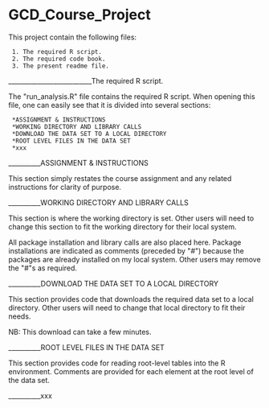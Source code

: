 # GCD_Course_Project

This project contain the following files:

     1. The required R script.
     2. The required code book.
     3. The present readme file.
     
__________________________The required R script. 

The "run_analysis.R" file contains the required R script. When opening this file, one can easily see that it is divided into several sections:

     *ASSIGNMENT & INSTRUCTIONS
     *WORKING DIRECTORY AND LIBRARY CALLS
     *DOWNLOAD THE DATA SET TO A LOCAL DIRECTORY
     *ROOT LEVEL FILES IN THE DATA SET
     *xxx
     
__________ASSIGNMENT & INSTRUCTIONS
    
This section simply restates the course assignment and any related instructions for clarity of purpose.

__________WORKING DIRECTORY AND LIBRARY CALLS
    
This section is where the working directory is set.  Other users will need to change this section to fit the working directory for their local system.

All package installation and library calls are also placed here.  Package installations are indicated as comments (preceded by "#") because the packages are already installed on my local system.  Other users may remove the "#"s as required.

__________DOWNLOAD THE DATA SET TO A LOCAL DIRECTORY

This section provides code that downloads the required data set to a local directory.  Other users will need to change that local directory to fit their needs.

NB: This download can take a few minutes.

__________ROOT LEVEL FILES IN THE DATA SET

This section provides code for reading root-level tables into the R environment. Comments are provided for each element at the root level of the data set.

__________xxx
